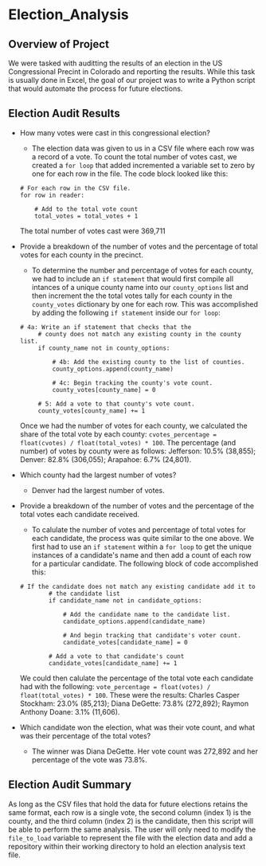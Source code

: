 # Election_Analysis

## Overview of Project

We were tasked with auditting the results of an election in the US Congressional Precint in Colorado and reporting the results.  While this task is usually done in Excel, the goal of our project was to write a Python script that would automate the process for future elections.

## Election Audit Results

- How many votes were cast in this congressional election?
    * The election data was given to us in a CSV file where each row was a record of a vote.  To count the total number of votes cast, we created a `for loop` that added incremented a variable set to zero by one for each row in the file.  The code block looked like this:
    ~~~
    # For each row in the CSV file.
    for row in reader:

        # Add to the total vote count
        total_votes = total_votes + 1
    ~~~
    The total number of votes cast were 369,711
    
- Provide a breakdown of the number of votes and the percentage of total votes for each county in the precinct.
   * To determine the number and percentage of votes for each county, we had to include an `if statement` that would first compile all intances of a unique county name into our `county_options` list and then increment the the total votes tally for each county in the  `county_votes` dictionary by one for each row.  This was accomplished by adding the following `if statement` inside our `for loop`:
   ~~~
   # 4a: Write an if statement that checks that the
        # county does not match any existing county in the county list.
        if county_name not in county_options:

            # 4b: Add the existing county to the list of counties.
            county_options.append(county_name)

            # 4c: Begin tracking the county's vote count.
            county_votes[county_name] = 0

        # 5: Add a vote to that county's vote count.
        county_votes[county_name] += 1
   ~~~
   Once we had the number of votes for each county, we calculated the share of the total vote by each county:  `cvotes_percentage = float(cvotes) / float(total_votes) * 100`.
   The percentage (and number) of votes by county were as follows: Jefferson: 10.5% (38,855); Denver: 82.8% (306,055); Arapahoe: 6.7% (24,801).

- Which county had the largest number of votes?
   * Denver had the largest number of votes.

- Provide a breakdown of the number of votes and the percentage of the total votes each candidate received.
   * To calulate the number of votes and percentage of total votes for each candidate, the process was quite similar to the one above.  We first had to use an `if statement` within a `for loop` to get the unique instances of a candidate's name and then add a count of each row for a particular candidate.  The following block of code accomplished this:
   ~~~
   # If the candidate does not match any existing candidate add it to
           # the candidate list
           if candidate_name not in candidate_options:

               # Add the candidate name to the candidate list.
               candidate_options.append(candidate_name)

               # And begin tracking that candidate's voter count.
               candidate_votes[candidate_name] = 0

           # Add a vote to that candidate's count
           candidate_votes[candidate_name] += 1
   ~~~
   We could then calulate the percentage of the total vote each candidate had with the following: `vote_percentage = float(votes) / float(total_votes) * 100`.  These were the results: Charles Casper Stockham: 23.0% (85,213); Diana DeGette: 73.8% (272,892); Raymon Anthony Doane: 3.1% (11,606).

- Which candidate won the election, what was their vote count, and what was their percentage of the total votes?
   * The winner was Diana DeGette.  Her vote count was 272,892 and her percentage of the vote was 73.8%.

## Election Audit Summary

As long as the CSV files that hold the data for future elections retains the same format, each row is a single vote, the second column (index 1) is the county, and the third column (index 2) is the candidate, then this script will be able to perform the same analysis.  The user will only need to modify the `file_to_load` variable to represent the file with the election data and add a repository within their working directory to hold an election analysis text file.
